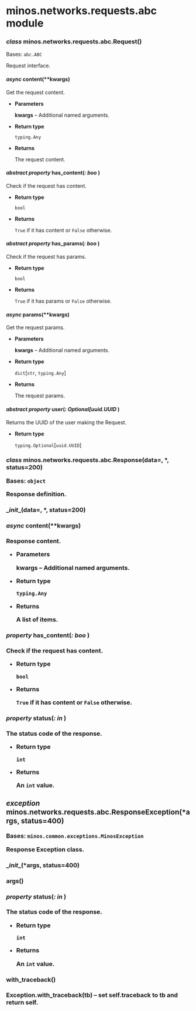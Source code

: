 # minos.networks.requests.abc module


### _class_ minos.networks.requests.abc.Request()
Bases: `abc.ABC`

Request interface.


#### _async_ content(\*\*kwargs)
Get the request content.


* **Parameters**

    **kwargs** – Additional named arguments.



* **Return type**

    `typing.Any`



* **Returns**

    The request content.



#### _abstract property_ has_content(_: boo_ )
Check if the request has content.


* **Return type**

    `bool`



* **Returns**

    `True` if it has content or `False` otherwise.



#### _abstract property_ has_params(_: boo_ )
Check if the request has params.


* **Return type**

    `bool`



* **Returns**

    `True` if it has params or `False` otherwise.



#### _async_ params(\*\*kwargs)
Get the request params.


* **Parameters**

    **kwargs** – Additional named arguments.



* **Return type**

    `dict`[`str`, `typing.Any`]



* **Returns**

    The request params.



#### _abstract property_ user(_: Optional[uuid.UUID_ )
Returns the UUID of the user making the Request.


* **Return type**

    `typing.Optional`[`uuid.UUID`]



### _class_ minos.networks.requests.abc.Response(data=<object object>, \*, status=200)
Bases: `object`

Response definition.


#### \__init__(data=<object object>, \*, status=200)

#### _async_ content(\*\*kwargs)
Response content.


* **Parameters**

    **kwargs** – Additional named arguments.



* **Return type**

    `typing.Any`



* **Returns**

    A list of items.



#### _property_ has_content(_: boo_ )
Check if the request has content.


* **Return type**

    `bool`



* **Returns**

    `True` if it has content or `False` otherwise.



#### _property_ status(_: in_ )
The status code of the response.


* **Return type**

    `int`



* **Returns**

    An `int` value.



### _exception_ minos.networks.requests.abc.ResponseException(\*args, status=400)
Bases: `minos.common.exceptions.MinosException`

Response Exception class.


#### \__init__(\*args, status=400)

#### args()

#### _property_ status(_: in_ )
The status code of the response.


* **Return type**

    `int`



* **Returns**

    An `int` value.



#### with_traceback()
Exception.with_traceback(tb) –
set self.__traceback__ to tb and return self.
